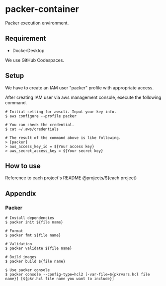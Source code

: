 # packer-container
Packer execution environment.

## Requirement
- DockerDesktop

We use GitHub Codespaces.

## Setup
We have to create an IAM user "packer" profile with appropriate access.

After creating IAM user via aws management console, execute the following command.

```
# Initial setting for awscli. Input your key info.
$ aws configure --profile packer

# You can check the credential.
$ cat ~/.aws/credentials

# The result of the command above is like following.
> [packer]
> aws_access_key_id = ${Your access key}
> aws_secret_access_key = ${Your secret key}
```

## How to use
Reference to each project's README @projects/${each project}

## Appendix
### Packer
```
# Install dependencies
$ packer init ${file name}

# Format
$ packer fmt ${file name}

# Validation
$ packer validate ${file name}

# Build images
$ packer build ${file name}

$ Use packer console
$ packer console --config-type=hcl2 [-var-file=${pkrvars.hcl file name}] [${pkr.hcl file name you want to include}]
```
